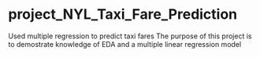 # project_NYL_Taxi_Fare_Prediction
Used multiple regression to predict taxi fares
The purpose of this project is to demostrate knowledge of EDA and a multiple linear regression model
